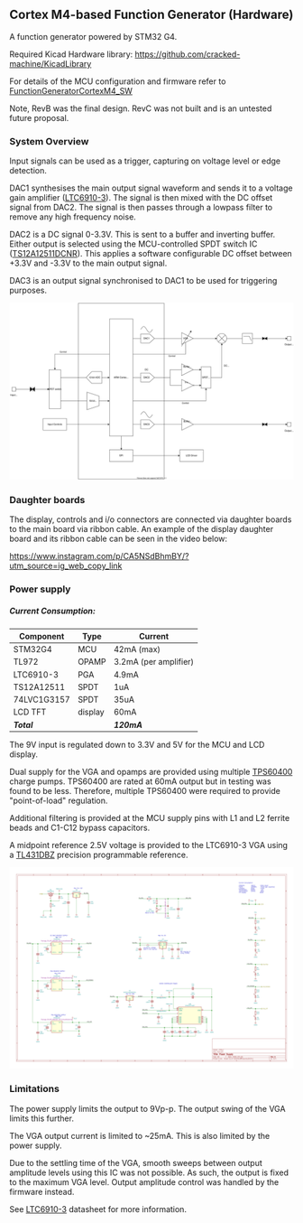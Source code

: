 ## Cortex M4-based Function Generator (Hardware)
A function generator powered by STM32 G4.


Required Kicad Hardware library: https://github.com/cracked-machine/KicadLibrary

For details of the MCU configuration and firmware refer to [FunctionGeneratorCortexM4_SW](https://github.com/cracked-machine/FunctionGeneratorCortexM4_SW)

Note, RevB was the final design. RevC was not built and is an untested future proposal. 

### System Overview

Input signals can be used as a trigger, capturing on voltage level or edge detection.

DAC1 synthesises the main output signal waveform and sends it to a voltage gain amplifier ([LTC6910-3](https://www.analog.com/media/en/technical-documentation/data-sheets/6910fb.pdf)). The signal is then mixed with the DC offset signal from DAC2. The signal is then passes through a lowpass filter to remove any high frequency noise.

DAC2 is a DC signal 0-3.3V. This is sent to a buffer and inverting buffer. Either output is selected using the MCU-controlled SPDT switch IC ([TS12A12511DCNR](http://www.ti.com/lit/ds/symlink/ts12a12511.pdf)). This applies a software configurable DC offset between +3.3V and -3.3V to the main output signal.

DAC3 is an output signal synchronised to DAC1 to be used for triggering purposes.

![](FunctionGeneratorCortextM4_SystemOverview.svg)

### Daughter boards ###

The display, controls and i/o connectors are connected via daughter boards to the main board via ribbon cable. An example of the display daughter board and its ribbon cable can be seen in the video below:

https://www.instagram.com/p/CA5NSdBhmBY/?utm_source=ig_web_copy_link

### Power supply

##### Current Consumption:

|Component|Type|Current|
|---------|----|-------|
|STM32G4|MCU|42mA (max)|
|TL972|OPAMP|3.2mA (per amplifier)|
|LTC6910-3|PGA|4.9mA|
|TS12A12511|SPDT|1uA|
|74LVC1G3157|SPDT|35uA|
|LCD TFT|display|60mA|
|*__Total__*||*__120mA__*|

The 9V input is regulated down to 3.3V and 5V for the MCU and LCD display.

Dual supply for the VGA and opamps are provided using multiple [TPS60400](http://www.ti.com/lit/ds/symlink/tps60402.pdf) charge pumps. TPS60400 are rated at 60mA output but in testing was found to be less. Therefore, multiple TPS60400 were required to provide "point-of-load" regulation.

Additional filtering is provided at the MCU supply pins with L1 and L2 ferrite beads and C1-C12 bypass capacitors.

A midpoint reference 2.5V voltage is provided to the LTC6910-3 VGA using a  [TL431DBZ](https://www.ti.com/lit/ds/symlink/tl431.pdf) precision programmable reference.


![](HW/MainBoard/RevB/schema/PSU-PSU.svg)

### Limitations

The power supply limits the output to 9Vp-p. The output swing of the VGA limits this further.

The VGA output current is limited to ~25mA. This is also limited by the power supply.

Due to the settling time of the VGA, smooth sweeps between output amplitude levels using this IC was not possible. As such, the output is fixed to the maximum VGA level. Output amplitude control was handled by the firmware instead.

See [LTC6910-3](https://www.analog.com/media/en/technical-documentation/data-sheets/6910fb.pdf) datasheet for more information.
